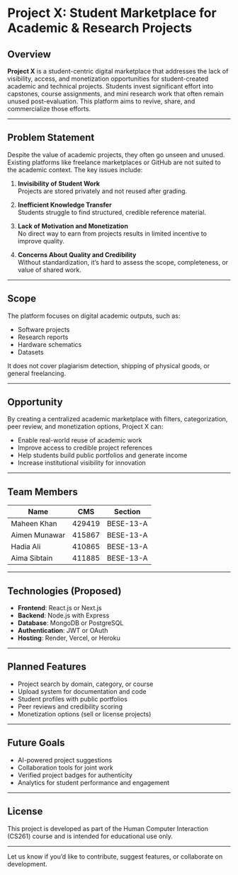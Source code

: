 # Project X: Student Marketplace for Academic & Research Projects

## Overview

**Project X** is a student-centric digital marketplace that addresses the lack of visibility, access, and monetization opportunities for student-created academic and technical projects. Students invest significant effort into capstones, course assignments, and mini research work that often remain unused post-evaluation. This platform aims to revive, share, and commercialize those efforts.

---

## Problem Statement

Despite the value of academic projects, they often go unseen and unused. Existing platforms like freelance marketplaces or GitHub are not suited to the academic context. The key issues include:

1. **Invisibility of Student Work**  
   Projects are stored privately and not reused after grading.

2. **Inefficient Knowledge Transfer**  
   Students struggle to find structured, credible reference material.

3. **Lack of Motivation and Monetization**  
   No direct way to earn from projects results in limited incentive to improve quality.

4. **Concerns About Quality and Credibility**  
   Without standardization, it’s hard to assess the scope, completeness, or value of shared work.

---

## Scope

The platform focuses on digital academic outputs, such as:

- Software projects
- Research reports
- Hardware schematics
- Datasets

It does not cover plagiarism detection, shipping of physical goods, or general freelancing.

---

## Opportunity

By creating a centralized academic marketplace with filters, categorization, peer review, and monetization options, Project X can:

- Enable real-world reuse of academic work
- Improve access to credible project references
- Help students build public portfolios and generate income
- Increase institutional visibility for innovation

---

## Team Members

| Name           | CMS     | Section     |
|----------------|---------|-------------|
| Maheen Khan    | 429419  | BESE-13-A   |
| Aimen Munawar  | 415867  | BESE-13-A   |
| Hadia Ali      | 410865  | BESE-13-A   |
| Aima Sibtain   | 411885  | BESE-13-A   |

---

## Technologies (Proposed)

- **Frontend**: React.js or Next.js  
- **Backend**: Node.js with Express  
- **Database**: MongoDB or PostgreSQL  
- **Authentication**: JWT or OAuth  
- **Hosting**: Render, Vercel, or Heroku

---

## Planned Features

- Project search by domain, category, or course
- Upload system for documentation and code
- Student profiles with public portfolios
- Peer reviews and credibility scoring
- Monetization options (sell or license projects)

---

## Future Goals

- AI-powered project suggestions  
- Collaboration tools for joint work  
- Verified project badges for authenticity  
- Analytics for student performance and engagement

---

## License

This project is developed as part of the Human Computer Interaction (CS261) course and is intended for educational use only.

---

Let us know if you’d like to contribute, suggest features, or collaborate on development.
